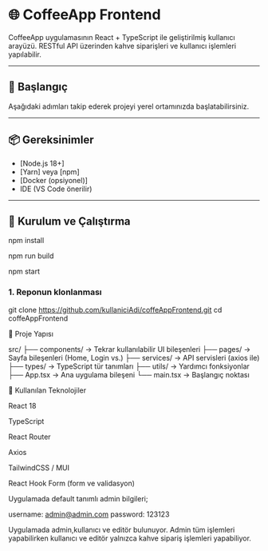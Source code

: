 # 🌐 CoffeeApp Frontend

CoffeeApp uygulamasının React + TypeScript ile geliştirilmiş kullanıcı arayüzü. RESTful API üzerinden kahve siparişleri ve kullanıcı işlemleri yapılabilir.

---

## 🚀 Başlangıç

Aşağıdaki adımları takip ederek projeyi yerel ortamınızda başlatabilirsiniz.

---

## 📦 Gereksinimler

- [Node.js 18+]
- [Yarn] veya [npm]  
- [Docker (opsiyonel)]
- IDE (VS Code önerilir)

---

## 🔧 Kurulum ve Çalıştırma

npm install

npm run build

npm start


### 1. Reponun klonlanması

git clone https://github.com/kullaniciAdi/coffeAppFrontend.git
cd coffeAppFrontend


🧱 Proje Yapısı

src/
├── components/       → Tekrar kullanılabilir UI bileşenleri
├── pages/            → Sayfa bileşenleri (Home, Login vs.)
├── services/         → API servisleri (axios ile)
├── types/            → TypeScript tür tanımları
├── utils/            → Yardımcı fonksiyonlar
├── App.tsx           → Ana uygulama bileşeni
└── main.tsx          → Başlangıç noktası


🧰 Kullanılan Teknolojiler

React 18

TypeScript

React Router

Axios

TailwindCSS / MUI 

React Hook Form (form ve validasyon)

Uygulamada default tanımlı admin bilgileri;

username: admin@admin.com
password: 123123

Uygulamada admin,kullanıcı ve editör bulunuyor.
Admin tüm işlemleri yapabilirken kullanıcı ve editör yalnızca kahve sipariş işlemleri yapabiliyor.


